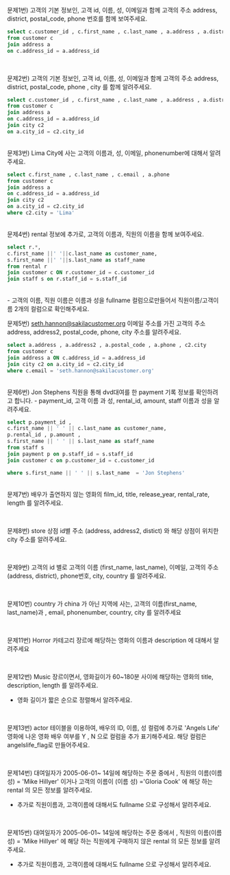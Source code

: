 문제1번) 고객의 기본 정보인, 고객 id, 이름, 성, 이메일과 함께 고객의 주소 address, district, postal_code, phone 번호를 함께 보여주세요.

```sql
select c.customer_id , c.first_name , c.last_name , a.address , a.district , a.postal_code , a.phone 
from customer c 
join address a 
on c.address_id = a.address_id 
```
</br>


문제2번) 고객의  기본 정보인, 고객 id, 이름, 성, 이메일과 함께 고객의 주소 address, district, postal_code, phone , city 를 함께 알려주세요.

```sql
select c.customer_id , c.first_name , c.last_name , a.address , a.district , a.postal_code, c2.city 
from customer c 
join address a 
on c.address_id = a.address_id
join city c2 
on a.city_id = c2.city_id 
```
</br>
문제3번) Lima City에 사는 고객의 이름과, 성, 이메일, phonenumber에 대해서 알려주세요.

```sql
select c.first_name , c.last_name , c.email , a.phone 
from customer c 
join address a 
on c.address_id = a.address_id
join city c2 
on a.city_id = c2.city_id 
where c2.city = 'Lima'

```
</br>
문제4번) rental 정보에 추가로, 고객의 이름과, 직원의 이름을 함께 보여주세요.

```sql
select r.*, 
c.first_name ||' '||c.last_name as customer_name,
s.first_name ||' '||s.last_name as staff_name
from rental r
join customer c ON r.customer_id = c.customer_id
join staff s on r.staff_id = s.staff_id
```
</br>
- 고객의 이름, 직원 이름은 이름과 성을 fullname 컬럼으로만들어서 직원이름/고객이름 2개의 컬럼으로 확인해주세요.

문제5번) [seth.hannon@sakilacustomer.org](mailto:seth.hannon@sakilacustomer.org) 이메일 주소를 가진 고객의  주소 address, address2, postal_code, phone, city 주소를 알려주세요.

```sql
select a.address , a.address2 , a.postal_code , a.phone , c2.city 
from customer c 
join address a ON c.address_id = a.address_id
join city c2 on a.city_id = c2.city_id
where c.email = 'seth.hannon@sakilacustomer.org'

```
</br>
문제6번) Jon Stephens 직원을 통해 dvd대여를 한 payment 기록 정보를  확인하려고 합니다.
- payment_id,  고객 이름 과 성,  rental_id, amount, staff 이름과 성을 알려주세요.

```sql
select p.payment_id ,
c.first_name || ' ' || c.last_name as customer_name,
p.rental_id , p.amount ,
s.first_name || ' ' || s.last_name as staff_name
from staff s 
join payment p on p.staff_id = s.staff_id
join customer c on p.customer_id = c.customer_id 

where s.first_name || ' ' || s.last_name  = 'Jon Stephens'

```
</br>
문제7번) 배우가 출연하지 않는 영화의 film_id, title, release_year, rental_rate, length 를 알려주세요.

```sql
```
</br>
문제8번) store 상점 id별 주소 (address, address2, distict) 와 해당 상점이 위치한 city 주소를 알려주세요.

```sql
```
</br>
문제9번) 고객의 id 별로 고객의 이름 (first_name, last_name), 이메일, 고객의 주소 (address, district), phone번호, city, country 를 알려주세요.

```sql
```
</br>
문제10번) country 가 china 가 아닌 지역에 사는, 고객의 이름(first_name, last_name)과 , email, phonenumber, country, city 를 알려주세요

```sql
```
</br>
문제11번) Horror 카테고리 장르에 해당하는 영화의 이름과 description 에 대해서 알려주세요

```sql
```
</br>
문제12번) Music 장르이면서, 영화길이가 60~180분 사이에 해당하는 영화의 title, description, length 를 알려주세요.

- 영화 길이가 짧은 순으로 정렬해서 알려주세요.

```sql
```
</br>
문제13번) actor 테이블을 이용하여,  배우의 ID, 이름, 성 컬럼에 추가로    'Angels Life' 영화에 나온 영화 배우 여부를 Y , N 으로 컬럼을 추가 표기해주세요.  해당 컬럼은 angelslife_flag로 만들어주세요.

```sql
```
</br>
문제14번) 대여일자가 2005-06-01~ 14일에 해당하는 주문 중에서 , 직원의 이름(이름 성) = 'Mike Hillyer' 이거나  고객의 이름이 (이름 성) ='Gloria Cook'  에 해당 하는 rental 의 모든 정보를 알려주세요.

- 추가로 직원이름과, 고객이름에 대해서도 fullname 으로 구성해서 알려주세요.

```sql
```
</br>
문제15번) 대여일자가 2005-06-01~ 14일에 해당하는 주문 중에서 , 직원의 이름(이름 성) = 'Mike Hillyer' 에 해당 하는 직원에게  구매하지 않은  rental 의 모든 정보를 알려주세요.

- 추가로 직원이름과, 고객이름에 대해서도 fullname 으로 구성해서 알려주세요.


```sql
```
</br>
